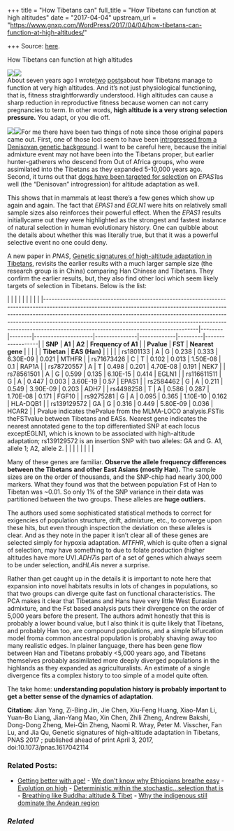 +++
title = "How Tibetans can"
full_title = "How Tibetans can function at high altitudes"
date = "2017-04-04"
upstream_url = "https://www.gnxp.com/WordPress/2017/04/04/how-tibetans-can-function-at-high-altitudes/"

+++
Source: [here](https://www.gnxp.com/WordPress/2017/04/04/how-tibetans-can-function-at-high-altitudes/).

How Tibetans can function at high altitudes

[![](https://i0.wp.com/gnxp.com/WordPress/wp-content/uploads/2017/04/F2.medium.gif?resize=440%2C193)![](https://i0.wp.com/gnxp.com/WordPress/wp-content/uploads/2017/04/F2.medium.gif?resize=440%2C193)](http://www.pnas.org/content/early/2017/03/28/1617042114.full)  
About seven years ago I wrote[two](http://blogs.discovermagazine.com/gnxp/2010/07/why-tibetans-breath-so-easy-up-high/#.WOPoUPnytD8) [posts](http://blogs.discovermagazine.com/gnxp/2010/05/breathing-like-buddha-altitude-tibet/#.WOPoUPnytD8)about how Tibetans manage to function at very high altitudes. And it’s not just physiological functioning, that is, fitness straightforwardly understood. High altitudes can cause a sharp reduction in reproductive fitness because women can not carry pregnancies to term. In other words, **high altitude is a very strong selection pressure.** You adapt, or you die off.

![](https://i0.wp.com/gnxp.com/WordPress/wp-content/uploads/2017/04/1st_Dalai_Lama.jpg?resize=250%2C312)![](https://i0.wp.com/gnxp.com/WordPress/wp-content/uploads/2017/04/1st_Dalai_Lama.jpg?resize=250%2C312)For me there have been two things of note since those original papers came out. First, one of those loci seem to have been [introgressed from a Denisovan genetic background](http://www.nature.com/nature/journal/v512/n7513/abs/nature13408.html). I want to be careful here, because the initial admixture event may not have been into the Tibetans proper, but earlier hunter-gatherers who descend from Out of Africa groups, who were assimilated into the Tibetans as they expanded 5-10,000 years ago. Second, it turns out that [dogs have been targeted for selection](http://genome.cshlp.org/content/early/2014/04/10/gr.171876.113) on *EPAS1*as well (the “Denisovan” introgression) for altitude adaptation as well.

This shows that in mammals at least there’s a few genes which show up again and again. The fact that *EPAS1* and *EGLN1* were hits on relatively small sample sizes also reinforces their powerful effect. When the *EPAS1* results initiallycame out they were highlighted as the strongest and fastest instance of natural selection in human evolutionary history. One can quibble about the details about whether this was literally true, but that it was a powerful selective event no one could deny.

A new paper in *PNAS*, [Genetic signatures of high-altitude adaptation in Tibetans](http://www.pnas.org/content/early/2017/03/28/1617042114.full), revisits the earlier results with a much larger sample size (the research group is in China) comparing Han Chinese and Tibetans. They confirm the earlier results, but, they also find other loci which seem likely targets of selection in Tibetans. Below is the list:

|                                                                                                                                                                                                                                                                                                                                                                               |        |        |                     |               |             |         |                  | |-------------------------------------------------------------------------------------------------------------------------------------------------------------------------------------------------------------------------------------------------------------------------------------------------------------------------------------------------------------------------------|--------|--------|---------------------|---------------|-------------|---------|------------------| | **SNP**                                                                                                                                                                                                                                                                                                                                                                       | **A1** | **A2** | **Frequency of A1** |               | **Pvalue** | **FST** | **Nearest gene** | |                                                                                                                                                                                                                                                                                                                                                                               |        |        | **Tibetan**         | **EAS (Han)** |             |         |                  | | rs1801133                                                                                                                                                                                                                                                                                                                                                                     | A      | G      | 0.238               | 0.333         | 6.30E-09    | 0.021   | MTHFR            | | rs71673426                                                                                                                                                                                                                                                                                                                                                                    | C      | T      | 0.102               | 0.013         | 1.50E-08    | 0.1     | RAP1A            | | rs78720557                                                                                                                                                                                                                                                                                                                                                                    | A      | T      | 0.498               | 0.201         | 4.70E-08    | 0.191   | NEK7             | | rs78561501                                                                                                                                                                                                                                                                                                                                                                    | A      | G      | 0.599               | 0.135         | 6.10E-15    | 0.414   | EGLN1            | | rs116611511                                                                                                                                                                                                                                                                                                                                                                   | G      | A      | 0.447               | 0.003         | 3.60E-19    | 0.57    | EPAS1            | | rs2584462                                                                                                                                                                                                                                                                                                                                                                     | G      | A      | 0.211               | 0.549         | 3.90E-09    | 0.203   | ADH7             | | rs4498258                                                                                                                                                                                                                                                                                                                                                                     | T      | A      | 0.586               | 0.287         | 1.70E-08    | 0.171   | FGF10            | | rs9275281                                                                                                                                                                                                                                                                                                                                                                     | G      | A      | 0.095               | 0.365         | 1.10E-10    | 0.162   | HLA-DQB1         | | rs139129572                                                                                                                                                                                                                                                                                                                                                                   | GA     | G      | 0.316               | 0.449         | 5.80E-09    | 0.036   | HCAR2            | | Pvalue indicates thePvalue from the MLMA-LOCO analysis.FSTis theFSTvalue between Tibetans and EASs. Nearest gene indicates the nearest annotated gene to the top differentiated SNP at each locus exceptEGLN1, which is known to be associated with high-altitude adaptation; rs139129572 is an insertion SNP with two alleles: GA and G. A1, allele 1; A2, allele 2. |        |        |                     |               |             |         |                  |

Many of these genes are familiar. **Observe the allele frequency differences between the Tibetans and other East Asians (mostly Han).** The sample sizes are on the order of thousands, and the SNP-chip had nearly 300,000 markers. What they found was that the between population Fst of Han to Tibetan was \~0.01. So only 1% of the SNP variance in their data was partitioned between the two groups. These alleles are **huge outliers.**

The authors used some sophisticated statistical methods to correct for exigencies of population structure, drift, admixture, etc., to converge upon these hits, but even through inspection the deviation on these alleles is clear. And as they note in the paper it isn’t clear all of these genes are selected simply for hypoxia adaptation. *MTFHR*, which is quite often a signal of selection, may have something to due to folate production (higher altitudes have more UV).*ADH7*is part of a set of genes which always seem to be under selection, and*HLA*is never a surprise.

Rather than get caught up in the details it is important to note here that expansion into novel habitats results in lots of changes in populations, so that two groups can diverge quite fast on functional characteristics. The PCA makes it clear that Tibetans and Hans have very little West Eurasian admixture, and the Fst based analysis puts their divergence on the order of 5,000 years before the present. The authors admit honestly that this is probably a lower bound value, but I also think it is quite likely that Tibetans, and probably Han too, are compound populations, and a simple bifurcation model froma common ancestral population is probably shaving away too many realistic edges. In plainer language, there has been gene flow between Han and Tibetans probably \<5,000 years ago, and Tibetans themselves probably assimilated more deeply diverged populations in the highlands as they expanded as agriculturalists. An estimate of a single divergence fits a complex history to too simple of a model quite often.

The take home: **understanding population history is probably important to get a better sense of the dynamics of adaptation**.

**Citation:** Jian Yang, Zi-Bing Jin, Jie Chen, Xiu-Feng Huang, Xiao-Man Li, Yuan-Bo Liang, Jian-Yang Mao, Xin Chen, Zhili Zheng, Andrew Bakshi, Dong-Dong Zheng, Mei-Qin Zheng, Naomi R. Wray, Peter M. Visscher, Fan Lu, and Jia Qu, Genetic signatures of high-altitude adaptation in Tibetans, PNAS 2017 ; published ahead of print April 3, 2017, doi:10.1073/pnas.1617042114

### Related Posts:

- [Getting better with
  age!](https://www.gnxp.com/WordPress/2007/09/10/getting-better-with-age/) - [We don't know why Ethiopians breathe
  easy](https://www.gnxp.com/WordPress/2012/12/11/we-dont-know-why-ethiopians-breathe-easy/) - [Evolution on
  high](https://www.gnxp.com/WordPress/2007/04/19/evolution-on-high/) - [Deterministic within the stochastic...selection that
  is](https://www.gnxp.com/WordPress/2006/06/16/deterministic-within-the-stochastic-selection-that-is/) - [Breathing like Buddha: altitude &
  Tibet](https://www.gnxp.com/WordPress/2010/05/14/breathing-like-buddha-altitude-tibet/) - [Why the indigenous still dominate the Andean
  region](https://www.gnxp.com/WordPress/2009/05/19/why-the-indigenous-still-dominate-the-andean-region/)

### *Related*

[](https://www.addtoany.com/add_to/facebook?linkurl=https%3A%2F%2Fwww.gnxp.com%2FWordPress%2F2017%2F04%2F04%2Fhow-tibetans-can-function-at-high-altitudes%2F&linkname=How%20Tibetans%20can%20function%20at%20high%20altitudes "Facebook")[](https://www.addtoany.com/add_to/twitter?linkurl=https%3A%2F%2Fwww.gnxp.com%2FWordPress%2F2017%2F04%2F04%2Fhow-tibetans-can-function-at-high-altitudes%2F&linkname=How%20Tibetans%20can%20function%20at%20high%20altitudes "Twitter")[](https://www.addtoany.com/add_to/email?linkurl=https%3A%2F%2Fwww.gnxp.com%2FWordPress%2F2017%2F04%2F04%2Fhow-tibetans-can-function-at-high-altitudes%2F&linkname=How%20Tibetans%20can%20function%20at%20high%20altitudes "Email")[](https://www.addtoany.com/share)
